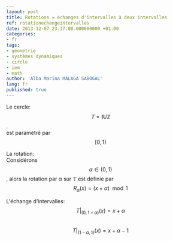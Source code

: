 ```yaml
---
layout: post
title: Rotations = échanges d'intervalles à deux intervalles
ref: rotationechangeintervalles
date: 2013-12-07 23:17:00.000000000 +01:00
categories:
- fr
tags:
- géométrie 
- systèmes dynamiques
- circle 
- iem 
- math
author: 'Alba Marina MÁLAGA SABOGAL'
lang: fr
published: true
---
```


Le cercle:  
$$𝕋=ℝ/ℤ$$.  
est paramètré par $$[0,1)$$

La rotation:  
Considérons $$α∈(0,1)$$, alors la rotation par α sur 𝕋 est définie par  
$$R_α(x)=(x+α) \mod 1$$

L'échange d'intervalles:  
$$T|_{(0,1-α)}(x)=x+α$$  
$$T|_{(1-α,1)}(x)=x+α-1$$ 
